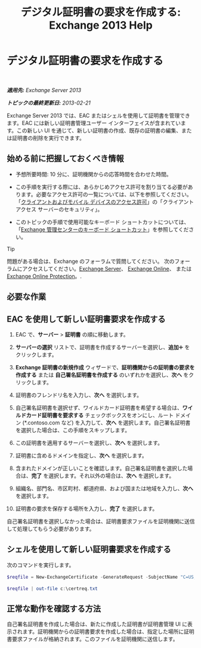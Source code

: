 ﻿---
title: 'デジタル証明書の要求を作成する: Exchange 2013 Help'
TOCTitle: デジタル証明書の要求を作成する
ms:assetid: efb00de7-070b-46bf-a2fc-00d07ae085c1
ms:mtpsurl: https://technet.microsoft.com/ja-jp/library/Bb125165(v=EXCHG.150)
ms:contentKeyID: 52057872
ms.date: 04/24/2018
mtps_version: v=EXCHG.150
ms.translationtype: HT
---

# デジタル証明書の要求を作成する

 

_**適用先:** Exchange Server 2013_

_**トピックの最終更新日:** 2013-02-21_

Exchange Server 2013 では、EAC またはシェルを使用して証明書を管理できます。EAC には新しい証明書管理ユーザー インターフェイスが含まれています。この新しい UI を通じて、新しい証明書の作成、既存の証明書の編集、または証明書の削除を実行できます。

## 始める前に把握しておくべき情報

  - 予想所要時間: 10 分に、証明機関からの応答時間を合わせた時間。

  - この手順を実行する際には、あらかじめアクセス許可を割り当てる必要があります。必要なアクセス許可の一覧については、以下を参照してください。「[クライアントおよびモバイル デバイスのアクセス許可](clients-and-mobile-devices-permissions-exchange-2013-help.md)」の「クライアント アクセス サーバーのセキュリティ」。

  - このトピックの手順で使用可能なキーボード ショートカットについては、「[Exchange 管理センターのキーボード ショートカット](keyboard-shortcuts-in-the-exchange-admin-center-exchange-online-protection-help.md)」を参照してください。


> [!TIP]
> 問題がある場合は、Exchange のフォーラムで質問してください。 次のフォーラムにアクセスしてください。<A href="https://go.microsoft.com/fwlink/p/?linkid=60612">Exchange Server</A>、 <A href="https://go.microsoft.com/fwlink/p/?linkid=267542">Exchange Online</A>、 または <A href="https://go.microsoft.com/fwlink/p/?linkid=285351">Exchange Online Protection</A>。.



## 必要な作業

## EAC を使用して新しい証明書要求を作成する

1.  EAC で、<strong>サーバー</strong> \> <strong>証明書</strong> の順に移動します。

2.  <strong>サーバーの選択</strong> リストで、証明書を作成するサーバーを選択し、<strong>追加</strong>![\[追加\] アイコン](images/JJ218640.c1e75329-d6d7-4073-a27d-498590bbb558(EXCHG.150).gif "[追加] アイコン") をクリックします。

3.  <strong>Exchange 証明書の新規作成</strong> ウィザードで、<strong>証明機関からの証明書の要求を作成する</strong> または <strong>自己署名証明書を作成する</strong> のいずれかを選択し、<strong>次へ</strong> をクリックします。

4.  証明書のフレンドリ名を入力し、<strong>次へ</strong> を選択します。

5.  自己署名証明書を選択せず、ワイルドカード証明書を希望する場合は、<strong>ワイルドカード証明書を要求する</strong> チェックボックスをオンにし、ルート ドメイン (\*.contoso.com など) を入力して、<strong>次へ</strong> を選択します。自己署名証明書を選択した場合は、この手順をスキップします。

6.  この証明書を適用するサーバーを選択し、<strong>次へ</strong> を選択します。

7.  証明書に含めるドメインを指定し、<strong>次へ</strong> を選択します。

8.  含まれたドメインが正しいことを確認します。自己署名証明書を選択した場合は、<strong>完了</strong> を選択します。それ以外の場合は、<strong>次へ</strong> を選択します。

9.  組織名、部門名、市区町村、都道府県、および国または地域を入力し、<strong>次へ</strong> を選択します。

10. 証明書の要求を保存する場所を入力し、<strong>完了</strong> を選択します。

自己署名証明書を選択しなかった場合は、証明書要求ファイルを証明機関に送信して処理してもらう必要があります。

## シェルを使用して新しい証明書要求を作成する

次のコマンドを実行します。
  
  ```powershell
  $reqfile = New-ExchangeCertificate -GenerateRequest -SubjectName "C=US,o=Contoso,cn=contosotocert" -DomainName "contoso.com" -PrivateKeyExportable $true
  ```
  ```powershell
  $reqfile | out-file c:\certreq.txt
  ```

## 正常な動作を確認する方法

自己署名証明書を作成した場合は、新たに作成した証明書が証明書管理 UI に表示されます。証明機関からの証明書要求を作成した場合は、指定した場所に証明書要求ファイルが格納されます。このファイルを証明機関に送信します。

